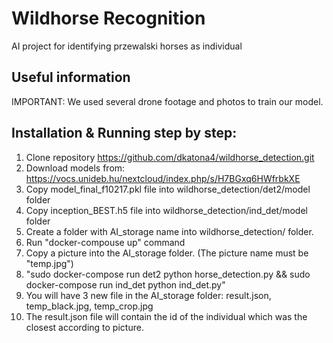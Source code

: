 # Wildhorse Recognition
AI project for identifying przewalski horses as individual
## Useful information
IMPORTANT: We used several drone footage and photos to train our model. 

## Installation & Running step by step:
1) Clone repository https://github.com/dkatona4/wildhorse_detection.git
2) Download models from: https://vocs.unideb.hu/nextcloud/index.php/s/H7BGxq6HWfrbkXE
3) Copy model_final_f10217.pkl file into wildhorse_detection/det2/model folder
4) Copy inception_BEST.h5 file into wildhorse_detection/ind_det/model folder
5) Create a folder with AI_storage name into wildhorse_detection/ folder.
6) Run "docker-compouse up" command 
7) Copy a picture into the AI_storage folder. (The picture name must be "temp.jpg")
8) "sudo docker-compose run det2 python horse_detection.py && sudo docker-compose run ind_det python ind_det.py"
9) You will have 3 new file in the AI_storage folder: result.json, temp_black.jpg, temp_crop.jpg
10) The result.json file will contain the id of the individual which was the closest according to picture.


